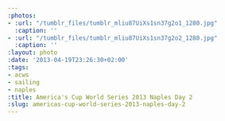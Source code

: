 ```yaml
---
:photos:
- :url: "/tumblr_files/tumblr_mliu87UiXs1sn37g2o1_1280.jpg"
  :caption: ''
- :url: "/tumblr_files/tumblr_mliu87UiXs1sn37g2o2_1280.jpg"
  :caption: ''
:layout: photo
:date: '2013-04-19T23:26:30+02:00'
:tags:
- acws
- sailing
- naples
:title: America's Cup World Series 2013 Naples Day 2
:slug: americas-cup-world-series-2013-naples-day-2
---
```

